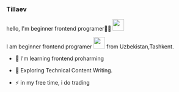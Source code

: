 ### Tillaev





  hello, I'm beginner frontend programer👨‍💻
  <img src="https://media.giphy.com/media/hvRJCLFzcasrR4ia7z/giphy.gif" width="30px"/>
</h1>

I am beginner frontend programer <img src="https://media.giphy.com/media/WUlplcMpOCEmTGBtBW/giphy.gif" width="30"> from Uzbekistan,Tashkent.

- 🔭 I'm learning frontend proharming

- 🌱 Exploring Technical Content Writing.

- ⚡️ in my free time, i do trading

<div>
  





